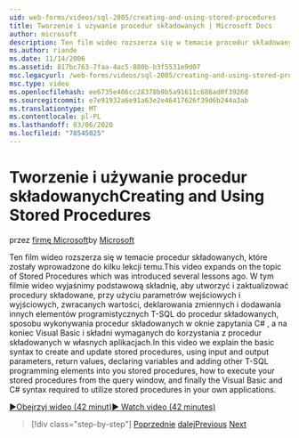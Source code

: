 ```yaml
---
uid: web-forms/videos/sql-2005/creating-and-using-stored-procedures
title: Tworzenie i używanie procedur składowanych | Microsoft Docs
author: microsoft
description: Ten film wideo rozszerza się w temacie procedur składowanych, które zostały wprowadzone do kilku lekcji temu. W tym filmie wideo wyjaśnimy podstawową składnię do utworzenia i zaktualizowania...
ms.author: riande
ms.date: 11/14/2006
ms.assetid: 817bc763-7faa-4ac5-880b-b3f5531e9d07
msc.legacyurl: /web-forms/videos/sql-2005/creating-and-using-stored-procedures
msc.type: video
ms.openlocfilehash: ee6735e406cc28370b9b5a91611c686ad0f39260
ms.sourcegitcommit: e7e91932a6e91a63e2e46417626f39d6b244a3ab
ms.translationtype: MT
ms.contentlocale: pl-PL
ms.lasthandoff: 03/06/2020
ms.locfileid: "78545025"
---
```

# <a name="creating-and-using-stored-procedures"></a><span data-ttu-id="2d68f-104">Tworzenie i używanie procedur składowanych</span><span class="sxs-lookup"><span data-stu-id="2d68f-104">Creating and Using Stored Procedures</span></span>

<span data-ttu-id="2d68f-105">przez [firmę Microsoft](https://github.com/microsoft)</span><span class="sxs-lookup"><span data-stu-id="2d68f-105">by [Microsoft](https://github.com/microsoft)</span></span>

<span data-ttu-id="2d68f-106">Ten film wideo rozszerza się w temacie procedur składowanych, które zostały wprowadzone do kilku lekcji temu.</span><span class="sxs-lookup"><span data-stu-id="2d68f-106">This video expands on the topic of Stored Procedures which was introduced several lessons ago.</span></span> <span data-ttu-id="2d68f-107">W tym filmie wideo wyjaśnimy podstawową składnię, aby utworzyć i zaktualizować procedury składowane, przy użyciu parametrów wejściowych i wyjściowych, zwracanych wartości, deklarowania zmiennych i dodawania innych elementów programistycznych T-SQL do procedur składowanych, sposobu wykonywania procedur składowanych w oknie zapytania C# , a na koniec Visual Basic i składni wymaganych do korzystania z procedur składowanych w własnych aplikacjach.</span><span class="sxs-lookup"><span data-stu-id="2d68f-107">In this video we explain the basic syntax to create and update stored procedures, using input and output parameters, return values, declaring variables and adding other T-SQL programming elements into you stored procedures, how to execute your stored procedures from the query window, and finally the Visual Basic and C# syntax required to utilize stored procedures in your own applications.</span></span>

[<span data-ttu-id="2d68f-108">&#9654;Obejrzyj wideo (42 minut)</span><span class="sxs-lookup"><span data-stu-id="2d68f-108">&#9654; Watch video (42 minutes)</span></span>](https://channel9.msdn.com/Blogs/ASP-NET-Site-Videos/creating-and-using-stored-procedures)

> [!div class="step-by-step"]
> <span data-ttu-id="2d68f-109">[Poprzednie](building-and-customizing-reports-in-business-intelligence-development-studio.md)
> [dalej](enabling-full-text-search-in-your-text-data.md)</span><span class="sxs-lookup"><span data-stu-id="2d68f-109">[Previous](building-and-customizing-reports-in-business-intelligence-development-studio.md)
[Next](enabling-full-text-search-in-your-text-data.md)</span></span>
